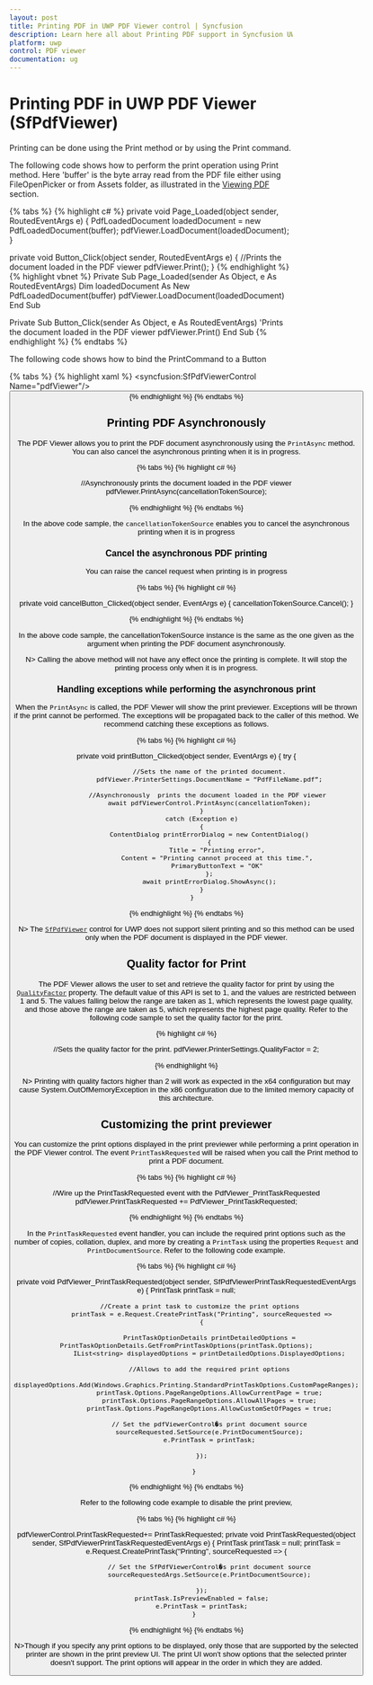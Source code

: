 ```yaml
---
layout: post
title: Printing PDF in UWP PDF Viewer control | Syncfusion
description: Learn here all about Printing PDF support in Syncfusion UWP PDF Viewer (SfPdfViewer) control and more.
platform: uwp
control: PDF viewer
documentation: ug
---
```


# Printing PDF in UWP PDF Viewer (SfPdfViewer)

Printing can be done using the Print method or by using the Print command.

The following code shows how to perform the print operation using Print method. Here 'buffer' is the byte array read from the PDF file either using FileOpenPicker or from Assets folder, as illustrated in the [Viewing PDF](https://help.syncfusion.com/uwp/pdf-viewer/concepts-and-features/viewing-pdf) section. 

{% tabs %}
{% highlight c# %}
private void Page_Loaded(object sender, RoutedEventArgs e)
{
    PdfLoadedDocument loadedDocument = new PdfLoadedDocument(buffer);
    pdfViewer.LoadDocument(loadedDocument);
}

private void Button_Click(object sender, RoutedEventArgs e)
{
    //Prints the document loaded in the PDF viewer
    pdfViewer.Print();
}
{% endhighlight %}
{% highlight vbnet %}
Private Sub Page_Loaded(sender As Object, e As RoutedEventArgs)
    Dim loadedDocument As New PdfLoadedDocument(buffer)
    pdfViewer.LoadDocument(loadedDocument)
End Sub

Private Sub Button_Click(sender As Object, e As RoutedEventArgs)
    'Prints the document loaded in the PDF viewer
    pdfViewer.Print()
End Sub
{% endhighlight %}
{% endtabs %}

The following code shows how to bind the PrintCommand to a Button

{% tabs %}
{% highlight xaml %}
<Grid>
        <syncfusion:SfPdfViewerControl Name="pdfViewer"/> 
        <Button Command="{Binding PrintCommand}" />
</Grid>
{% endhighlight %}
{% endtabs %}

## Printing PDF Asynchronously

The PDF Viewer allows you to print the PDF document asynchronously using the `PrintAsync` method. You can also cancel the asynchronous printing when it is in progress.

{% tabs %}
{% highlight c# %}

//Asynchronously  prints the document loaded in the PDF viewer 
pdfViewer.PrintAsync(cancellationTokenSource);

{% endhighlight %}
{% endtabs %}

In the above code sample, the `cancellationTokenSource` enables you to cancel the asynchronous printing when it is in progress

### Cancel the asynchronous PDF printing

You can raise the cancel request when printing is in progress

{% tabs %}
{% highlight c# %}

private void cancelButton_Clicked(object sender, EventArgs e)
 { 
   cancellationTokenSource.Cancel();
 }
 
{% endhighlight %}
{% endtabs %}

 In the above code sample, the cancellationTokenSource instance is the same as the one given as the argument when printing the PDF document asynchronously.
 
 N> Calling the above method will not have any effect once the printing is complete. It will stop the printing process only when it is in progress.
 
### Handling exceptions while performing the asynchronous print

When the `PrintAsync` is called, the PDF Viewer will show the print previewer. Exceptions will be thrown if the print cannot be performed. The exceptions will be propagated back to the caller of this method. We recommend catching these exceptions as follows.

{% tabs %}
{% highlight c# %}

  private void printButton_Clicked(object sender, EventArgs e)
        {
            try
            {
                
                //Sets the name of the printed document.
                pdfViewer.PrinterSettings.DocumentName = “PdfFileName.pdf”;

                //Asynchronously  prints the document loaded in the PDF viewer 
                await pdfViewerControl.PrintAsync(cancellationToken);
            }
            catch (Exception e)
            {
                ContentDialog printErrorDialog = new ContentDialog()
                {
                    Title = "Printing error",
                    Content = "Printing cannot proceed at this time.",
                    PrimaryButtonText = "OK"
                };
                await printErrorDialog.ShowAsync();
            }
        } 
{% endhighlight %}
{% endtabs %}


N> The [`SfPdfViewer`](https://help.syncfusion.com/cr/uwp/Syncfusion.Windows.PdfViewer.SfPdfViewerControl.html) control for UWP does not support silent printing and so this method can be used only when the PDF document is displayed in the PDF viewer.


## Quality factor for Print

The PDF Viewer allows the user to set and retrieve the quality factor for print by using the [`QualityFactor`](https://help.syncfusion.com/cr/uwp/Syncfusion.Windows.PdfViewer.PrinterSettings.html#Syncfusion_Windows_PdfViewer_PrinterSettings_QualityFactor) property. The default value of this API is set to 1, and the values are restricted between 1 and 5. The values falling below the range are taken as 1, which represents the lowest page quality, and those above the range are taken as 5, which represents the highest page quality.
Refer to the following code sample to set the quality factor for the print.

{% highlight c# %}

//Sets the quality factor for the print.
pdfViewer.PrinterSettings.QualityFactor = 2;

{% endhighlight %}

N> Printing with quality factors higher than 2 will work as expected in the x64 configuration but may cause System.OutOfMemoryException in the x86 configuration due to the limited memory capacity of this architecture.

## Customizing the print previewer

You can customize the print options displayed in the print previewer while performing a print operation in the PDF Viewer control. The event `PrintTaskRequested` will be raised when you call the Print method to print a PDF document.

{% tabs %}
{% highlight c# %}

//Wire up the PrintTaskRequested event with the PdfViewer_PrintTaskRequested
pdfViewer.PrintTaskRequested += PdfViewer_PrintTaskRequested;

{% endhighlight %}
{% endtabs %}

In the `PrintTaskRequested` event handler, you can include the required print options such as the number of copies, collation, duplex, and more by creating a `PrintTask` using the properties `Request` and `PrintDocumentSource`. Refer to the following code example.

{% tabs %}
{% highlight c# %}

private void PdfViewer_PrintTaskRequested(object sender, SfPdfViewerPrintTaskRequestedEventArgs e)
        {
            PrintTask printTask = null;
            
           //Create a print task to customize the print options
            printTask = e.Request.CreatePrintTask("Printing", sourceRequested =>
            {

                PrintTaskOptionDetails printDetailedOptions = PrintTaskOptionDetails.GetFromPrintTaskOptions(printTask.Options);
                IList<string> displayedOptions = printDetailedOptions.DisplayedOptions;

                //Allows to add the required print options
                displayedOptions.Add(Windows.Graphics.Printing.StandardPrintTaskOptions.CustomPageRanges);
                printTask.Options.PageRangeOptions.AllowCurrentPage = true;
                printTask.Options.PageRangeOptions.AllowAllPages = true;
                printTask.Options.PageRangeOptions.AllowCustomSetOfPages = true;

                // Set the pdfViewerControl�s print document source
                sourceRequested.SetSource(e.PrintDocumentSource);
                e.PrintTask = printTask;

            });

        }

{% endhighlight %}
{% endtabs %}

Refer to the following code example to disable the print preview,

{% tabs %}
{% highlight c# %}

pdfViewerControl.PrintTaskRequested+= PrintTaskRequested;
        private void PrintTaskRequested(object sender, SfPdfViewerPrintTaskRequestedEventArgs e)
        {
            PrintTask printTask = null;
            printTask = e.Request.CreatePrintTask("Printing", sourceRequested =>
            {

                // Set the SfPdfViewerControl�s print document source
                sourceRequestedArgs.SetSource(e.PrintDocumentSource);

            });
            printTask.IsPreviewEnabled = false;
            e.PrintTask = printTask;
        }

{% endhighlight %}
{% endtabs %}

N>Though if you specify any print options to be displayed, only those that are supported by the selected printer are shown in the print preview UI. The print UI won't show options that the selected printer doesn't support. The print options will appear in the order in which they are added.
